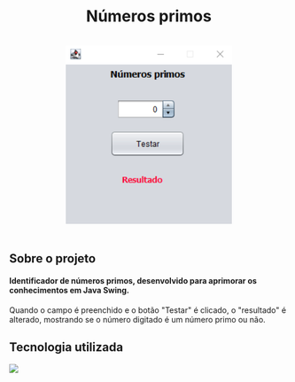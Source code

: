 <h1 align="center">
  Números primos
</h1>

<br>

<div align="center">
  <img src="assets/numerosPrimos.png" alt="Identificador de números primos" width="300">
</div>

<br>

## **Sobre o projeto**

#### Identificador de números primos, desenvolvido para aprimorar os conhecimentos em Java Swing.

Quando o campo é preenchido e o botão "Testar" é clicado, o "resultado" é alterado, mostrando se o número digitado é um número primo ou não.

## **Tecnologia utilizada**

<div>
<a href="https://www.java.com/pt-BR/">
  <img src="https://skillicons.dev/icons?i=java"/>
</a>
</div>
